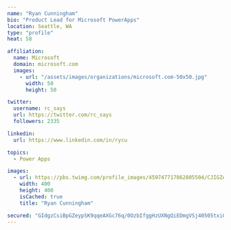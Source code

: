 ```yaml
---
name: "Ryan Cunningham"
bio: "Product Lead for Microsoft PowerApps"
location: Seattle, WA
type: "profile"
heat: 58

affiliation:
  name: Microsoft
  domain: microsoft.com
  images:
    - url: "/assets/images/organizations/microsoft.com-50x50.jpg"
      width: 50
      height: 50

twitter:
  username: rc_says
  url: https://twitter.com/rc_says
  followers: 2335

linkedin:
  url: https://www.linkedin.com/in/rycu

topics:
  - Power Apps

images:
  - url: https://pbs.twimg.com/profile_images/459747717862805504/CJIGZejd_400x400.png
    width: 400
    height: 400
    isCached: true
    title: "Ryan Cunningham"

secured: "GIdgzCsiBpGZeypSK9qqeAXGc76q/0OzbIfggHzUXNgQiEDmgVSj40505txi0oy4Y8MTofsfs1tyAnUNiIwtqt6ibqjmFDa1SSD7A0asvMsvSSe7WEanJsasTD8p4oIWPEA/0eQZImW17PIW316IYFoGZBEm/mnmd0VvtOf868VDhRTCFRJOOT/U6BQNB5kBeVCrdGvr0lJq2dHuvdRBHRKJmVOufCflUz14wpiw0qMkAA6M4A+sZ0HnX4lj2+D1eb6jRN4TKi+oaHcWGMdxyJQRwqSFkDDYXmmbVQ8lLjWcSSqosUuRQqyJOmKK1TYB98DCxm2N7dKEWjMBBzga2znCbeSNfMR6Q1N6PQsppyDrjDMUh9qBGco8kVfuftzl4aQhdsufJhwt1eWaD5vyQlqci3PDq9c7nQC7a/XWVQM=;X1wXHa5ZBMshR1pQ/r10Yg=="
---
```


